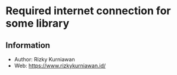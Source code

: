 # Required internet connection for some library

## Information
- Author: Rizky Kurniawan
- Web: https://www.rizkykurniawan.id/
